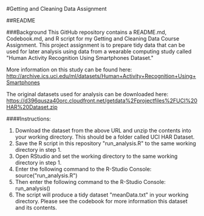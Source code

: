 #Getting and Cleaning Data Assignment

##README

###Background
This GitHub repository contains a README.md, Codebook.md, and R script for my Getting and Cleaning Data Course Assignment.  This project assignment is to prepare tidy data that can be used for later analysis using data from a wearable computing study called "Human Activity Recognition Using Smartphones Dataset."  

More information on this study can be found here: http://archive.ics.uci.edu/ml/datasets/Human+Activity+Recognition+Using+Smartphones

The original datasets used for analysis can be downloaded here: https://d396qusza40orc.cloudfront.net/getdata%2Fprojectfiles%2FUCI%20HAR%20Dataset.zip

####Instructions:
1. Download the dataset from the above URL and unzip the contents into your working directory. This should be a folder called UCI HAR Dataset.
2. Save the R script in this repository "run_analysis.R" to the same working directory in step 1.
2. Open RStudio and set the working directory to the same working directory in step 1.
3. Enter the following command to the R-Studio Console:  source("run_analysis.R")
4. Then enter the following command to the R-Studio Console: run_analysis()
5. The script will produce a tidy dataset "meanData.txt" in your working directory.  Please see the codebook for more information this dataset and its contents.





